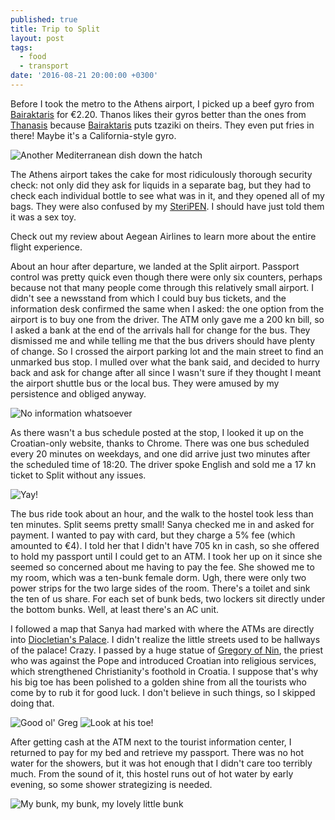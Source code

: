 ```yaml
---
published: true
title: Trip to Split
layout: post
tags:
  - food
  - transport
date: '2016-08-21 20:00:00 +0300'
---
```

Before I took the metro to the Athens airport, I picked up a beef gyro from [Bairaktaris][bairaktaris] for €2.20. Thanos likes their gyros better than the ones from [Thanasis][thanasis] because [Bairaktaris][bairaktaris] puts tzaziki on theirs. They even put fries in there! Maybe it's a California-style gyro.

<!--more-->

![Another Mediterranean dish down the hatch]({{site.baseurl}}/images/2016/08/21/trip-to-split/bairaktaris-gyro.jpeg)

The Athens airport takes the cake for most ridiculously thorough security check: not only did they ask for liquids in a separate bag, but they had to check each individual bottle to see what was in it, and they opened all of my bags. They were also confused by my [SteriPEN](http://amzn.to/2bLSCpZ). I should have just told them it was a sex toy.

Check out my review about Aegean Airlines to learn more about the entire flight experience.

About an hour after departure, we landed at the Split airport. Passport control was pretty quick even though there were only six counters, perhaps because not that many people come through this relatively small airport. I didn't see a newsstand from which I could buy bus tickets, and the information desk confirmed the same when I asked: the one option from the airport is to buy one from the driver. The ATM only gave me a 200 kn bill, so I asked a bank at the end of the arrivals hall for change for the bus. They dismissed me and while telling me that the bus drivers should have plenty of change. So I crossed the airport parking lot and the main street to find an unmarked bus stop. I mulled over what the bank said, and decided to hurry back and ask for change after all since I wasn't sure if they thought I meant the airport shuttle bus or the local bus. They were amused by my persistence and obliged anyway.

![No information whatsoever]({{site.baseurl}}/images/2016/08/21/trip-to-split/airport-busstop.jpeg)

As there wasn't a bus schedule posted at the stop, I looked it up on the Croatian-only website, thanks to Chrome. There was one bus scheduled every 20 minutes on weekdays, and one did arrive just two minutes after the scheduled time of 18:20. The driver spoke English and sold me a 17 kn ticket to Split without any issues.

![Yay!]({{site.baseurl}}/images/2016/08/21/trip-to-split/airport-bus.jpeg)

The bus ride took about an hour, and the walk to the hostel took less than ten minutes. Split seems pretty small! Sanya checked me in and asked for payment. I wanted to pay with card, but they charge a 5% fee (which amounted to €4). I told her that I didn't have 705 kn in cash, so she offered to hold my passport until I could get to an ATM. I took her up on it since she seemed so concerned about me having to pay the fee. She showed me to my room, which was a ten-bunk female dorm. Ugh, there were only two power strips for the two large sides of the room. There's a toilet and sink the ten of us share. For each set of bunk beds, two lockers sit directly under the bottom bunks. Well, at least there's an AC unit.

I followed a map that Sanya had marked with where the ATMs are directly into [Diocletian's Palace](https://en.wikipedia.org/wiki/Diocletian%27s_Palace). I didn't realize the little streets used to be hallways of the palace! Crazy. I passed by a huge statue of [Gregory of Nin](https://en.wikipedia.org/wiki/Gregory_of_Nin), the priest who was against the Pope and introduced Croatian into religious services, which strengthened Christianity's foothold in Croatia. I suppose that's why his big toe has been polished to a golden shine from all the tourists who come by to rub it for good luck. I don't believe in such things, so I skipped doing that.

![Good ol' Greg]({{site.baseurl}}/images/2016/08/21/trip-to-split/gregory-tower.jpeg)
![Look at his toe!]({{site.baseurl}}/images/2016/08/21/trip-to-split/gregory-toe.jpeg)

After getting cash at the ATM next to the tourist information center, I returned to pay for my bed and retrieve my passport. There was no hot water for the showers, but it was hot enough that I didn't care too terribly much. From the sound of it, this hostel runs out of hot water by early evening, so some shower strategizing is needed.

![My bunk, my bunk, my lovely little bunk]({{site.baseurl}}/images/2016/08/21/trip-to-split/hostel-goldengate.jpeg)

[bairaktaris]: http://bairaktaris.gr/en/en
[thanasis]: http://othanasis.com/en